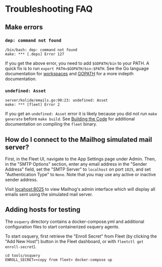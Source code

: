 # Troubleshooting FAQ

## Make errors

### `dep: command not found`

```
/bin/bash: dep: command not found
make: *** [.deps] Error 127
```

If you get the above error, you need to add `$GOPATH/bin` to your PATH. A quick fix is to run `export PATH=$GOPATH/bin:$PATH`.
See the Go language documentation for [workspaces](https://golang.org/doc/code.html#Workspaces) and [GOPATH](https://golang.org/doc/code.html#GOPATH) for a more indepth documentation.

### `undefined: Asset`

```
server/kolide/emails.go:90:23: undefined: Asset
make: *** [fleet] Error 2
```

If you get an `undefined: Asset` error it is likely because you did not run `make generate` before `make build`. See [Building the Code](https://github.com/fleetdm/fleet/blob/master/docs/development/building-the-code.md) for additional documentation on compiling the `fleet` binary.

## How do I connect to the Mailhog simulated mail server?

First, in the Fleet UI, navigate to the App Settings page under Admin. Then, in the "SMTP Options" section, enter any email address in the "Sender Address" field, set the "SMTP Server" to `localhost` on port `1025`, and set "Authentication Type" to `None`. Note that you may use any active or inactive sender address.

Visit [locahost:8025](http://localhost:8025) to view Mailhog's admin interface which will display all emails sent using the simulated mail server.

## Adding hosts for testing

The `osquery` directory contains a docker-compose.yml and additional configuration files to start containerized osquery agents. 

To start osquery, first retrieve the "Enroll Secret" from Fleet (by clicking the "Add New Host") button in the Fleet dashboard, or with `fleetctl get enroll-secret`).

```
cd tools/osquery
ENROLL_SECRET=<copy from fleet> docker-compose up
```
